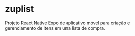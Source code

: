 # zuplist
Projeto React Native Expo de aplicativo móvel para criação e gerenciamento de itens em uma lista de compra.
